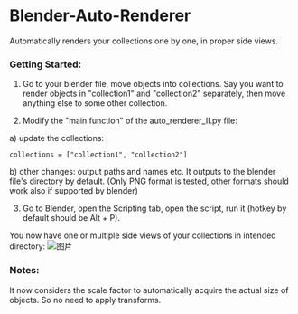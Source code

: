 # Blender-Auto-Renderer
Automatically renders your collections one by one, in proper side views. 

### Getting Started: 
1. Go to your blender file, move objects into collections. Say you want to render objects in "collection1" and "collection2" separately, then move anything else to some other collection. 

2. Modify the "main function" of the auto_renderer_II.py file: 

  a) update the collections: 
  
    collections = ["collection1", "collection2"]
    
  b) other changes: output paths and names etc. It outputs to the blender file's directory by default. (Only PNG format is tested, other formats should work also if supported by blender)
    
3. Go to Blender, open the Scripting tab, open the script, run it (hotkey by default should be Alt + P). 

You now have one or multiple side views of your collections in intended directory: 
  ![图片](https://user-images.githubusercontent.com/54278583/211157150-55760fdd-ec4e-4f53-bd7f-718091bdc776.png)
 
 
### Notes: 
It now considers the scale factor to automatically acquire the actual size of objects. So no need to apply transforms. 
